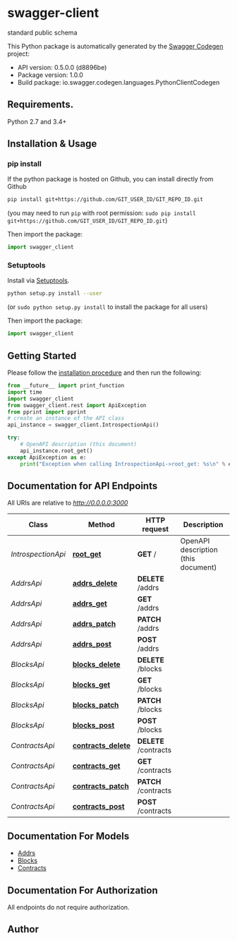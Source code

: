 # swagger-client
standard public schema

This Python package is automatically generated by the [Swagger Codegen](https://github.com/swagger-api/swagger-codegen) project:

- API version: 0.5.0.0 (d8896be)
- Package version: 1.0.0
- Build package: io.swagger.codegen.languages.PythonClientCodegen

## Requirements.

Python 2.7 and 3.4+

## Installation & Usage
### pip install

If the python package is hosted on Github, you can install directly from Github

```sh
pip install git+https://github.com/GIT_USER_ID/GIT_REPO_ID.git
```
(you may need to run `pip` with root permission: `sudo pip install git+https://github.com/GIT_USER_ID/GIT_REPO_ID.git`)

Then import the package:
```python
import swagger_client 
```

### Setuptools

Install via [Setuptools](http://pypi.python.org/pypi/setuptools).

```sh
python setup.py install --user
```
(or `sudo python setup.py install` to install the package for all users)

Then import the package:
```python
import swagger_client
```

## Getting Started

Please follow the [installation procedure](#installation--usage) and then run the following:

```python
from __future__ import print_function
import time
import swagger_client
from swagger_client.rest import ApiException
from pprint import pprint
# create an instance of the API class
api_instance = swagger_client.IntrospectionApi()

try:
    # OpenAPI description (this document)
    api_instance.root_get()
except ApiException as e:
    print("Exception when calling IntrospectionApi->root_get: %s\n" % e)

```

## Documentation for API Endpoints

All URIs are relative to *http://0.0.0.0:3000*

Class | Method | HTTP request | Description
------------ | ------------- | ------------- | -------------
*IntrospectionApi* | [**root_get**](docs/IntrospectionApi.md#root_get) | **GET** / | OpenAPI description (this document)
*AddrsApi* | [**addrs_delete**](docs/AddrsApi.md#addrs_delete) | **DELETE** /addrs | 
*AddrsApi* | [**addrs_get**](docs/AddrsApi.md#addrs_get) | **GET** /addrs | 
*AddrsApi* | [**addrs_patch**](docs/AddrsApi.md#addrs_patch) | **PATCH** /addrs | 
*AddrsApi* | [**addrs_post**](docs/AddrsApi.md#addrs_post) | **POST** /addrs | 
*BlocksApi* | [**blocks_delete**](docs/BlocksApi.md#blocks_delete) | **DELETE** /blocks | 
*BlocksApi* | [**blocks_get**](docs/BlocksApi.md#blocks_get) | **GET** /blocks | 
*BlocksApi* | [**blocks_patch**](docs/BlocksApi.md#blocks_patch) | **PATCH** /blocks | 
*BlocksApi* | [**blocks_post**](docs/BlocksApi.md#blocks_post) | **POST** /blocks | 
*ContractsApi* | [**contracts_delete**](docs/ContractsApi.md#contracts_delete) | **DELETE** /contracts | 
*ContractsApi* | [**contracts_get**](docs/ContractsApi.md#contracts_get) | **GET** /contracts | 
*ContractsApi* | [**contracts_patch**](docs/ContractsApi.md#contracts_patch) | **PATCH** /contracts | 
*ContractsApi* | [**contracts_post**](docs/ContractsApi.md#contracts_post) | **POST** /contracts | 


## Documentation For Models

 - [Addrs](docs/Addrs.md)
 - [Blocks](docs/Blocks.md)
 - [Contracts](docs/Contracts.md)


## Documentation For Authorization

 All endpoints do not require authorization.


## Author



